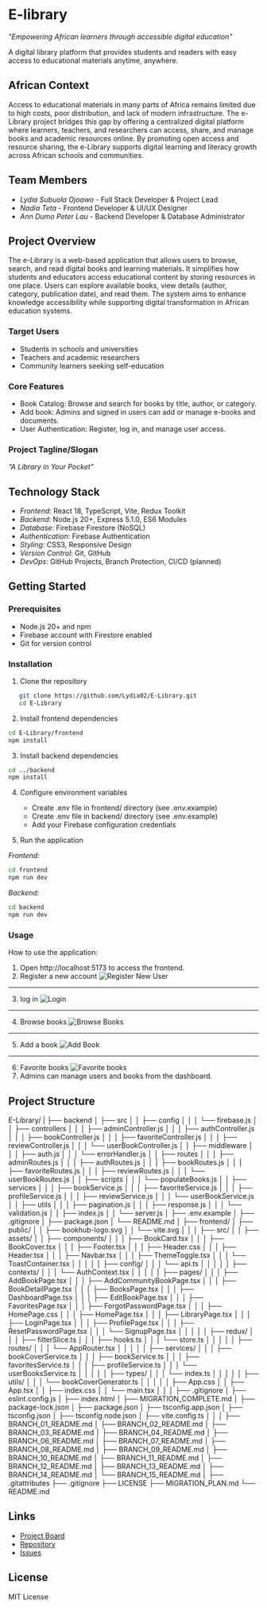 # E-library

*"Empowering African learners through accessible digital education"*

A digital library platform that provides students and readers with easy access to educational materials anytime, anywhere.

## African Context

Access to educational materials in many parts of Africa remains limited due to high costs, poor distribution, and lack of modern infrastructure. The e-Library project bridges this gap by offering a centralized digital platform where learners, teachers, and researchers can access, share, and manage books and academic resources online.
By promoting open access and resource sharing, the e-Library supports digital learning and literacy growth across African schools and communities.

## Team Members

- *Lydia Subuola Ojoawo* - Full Stack Developer & Project Lead
- *Nadia Teta* - Frontend Developer & UI/UX Designer
- *Ann Dumo Peter Lau* - Backend Developer & Database Administrator

## Project Overview

The e-Library is a web-based application that allows users to browse, search, and read digital books and learning materials. It simplifies how students and educators access educational content by storing resources in one place.
Users can explore available books, view details (author, category, publication date), and read them. The system aims to enhance knowledge accessibility while supporting digital transformation in African education systems.

### Target Users
- Students in schools and universities
- Teachers and academic researchers
- Community learners seeking self-education

### Core Features
- Book Catalog: Browse and search for books by title, author, or category.
- Add book: Admins and signed in users can add or manage e-books and documents.
- User Authentication: Register, log in, and manage user access.

### Project Tagline/Slogan
*“A Library in Your Pocket”*

## Technology Stack

- *Frontend*: React 18, TypeScript, Vite, Redux Toolkit
- *Backend*: Node.js 20+, Express 5.1.0, ES6 Modules
- *Database*: Firebase Firestore (NoSQL)
- *Authentication*: Firebase Authentication
- *Styling*: CSS3, Responsive Design
- *Version Control*: Git, GitHub
- *DevOps*: GitHub Projects, Branch Protection, CI/CD (planned)

## Getting Started

### Prerequisites
- Node.js 20+ and npm
- Firebase account with Firestore enabled
- Git for version control

### Installation

1. Clone the repository
```sh
   git clone https://github.com/Lydia02/E-Library.git
   cd E-Library
```

2. Install frontend dependencies
```bash
cd E-Library/frontend
npm install
```

3. Install backend dependencies
```bash
cd ../backend
npm install
```

4. Configure environment variables
   - Create .env file in frontend/ directory (see .env.example)
   - Create .env file in backend/ directory (see .env.example)
   - Add your Firebase configuration credentials

5. Run the application

*Frontend:*
```bash
cd frontend
npm run dev
```

*Backend:*
```bash
cd backend
npm run dev
```

### Usage

How to use the application:

1. Open http://localhost:5173 to access the frontend.
2. Register a new account
![Register New User](./frontend/public/screenshots/register.png)

---

3. log in
![Login](./frontend/public/screenshots/login.png)

---
4. Browse books
![Browse Books](./frontend/public/screenshots/browse-books.png)

---
5. Add a book
![Add Book](./frontend/public/screenshots/add-book.png)

---
6. Favorite books
![Favorite books](./frontend/public/screenshots/favorites.png)
4. Admins can manage users and books from the dashboard.

## Project Structure

E-Library/
|
├── backend
│   ├── src
│   │   ├── config
│   │   │   └── firebase.js
│   │   ├── controllers
│   │   │   ├── adminController.js
│   │   │   ├── authController.js
│   │   │   ├── bookController.js
│   │   │   ├── favoriteController.js
│   │   │   ├── reviewController.js
│   │   │   └── userBookController.js
│   │   ├── middleware
│   │   │   ├── auth.js
│   │   │   └── errorHandler.js
│   │   ├── routes
│   │   │   ├── adminRoutes.js
│   │   │   ├── authRoutes.js
│   │   │   ├── bookRoutes.js
│   │   │   ├── favoriteRoutes.js
│   │   │   ├── reviewRoutes.js
│   │   │   └── userBookRoutes.js
│   │   ├── scripts
│   │   │   └── populateBooks.js
│   │   ├── services
│   │   │   ├── bookService.js
│   │   │   ├── favoriteService.js
│   │   │   ├── profileService.js
│   │   │   ├── reviewService.js
│   │   │   └── userBookService.js
│   │   ├── utils
│   │   │   ├── pagination.js
│   │   │   ├── response.js
│   │   │   └── validation.js
│   │   ├── index.js
│   │   └── server.js
│   ├── .env.example
│   ├── .gitignore
│   ├── package.json
│   └── README.md 
│
├── frontend/
│   ├── public/
│   │   ├── bookhub-logo.svg
│   │   └── vite.svg
│   │
│   ├── src/
│   │   ├── assets/
│   │   ├── components/
│   │   │   ├── BookCard.tsx
│   │   │   ├── BookCover.tsx
│   │   │   ├── Footer.tsx
│   │   │   ├── Header.css
│   │   │   ├── Header.tsx
│   │   │   ├── Navbar.tsx
│   │   │   ├── ThemeToggle.tsx
│   │   │   └── ToastContainer.tsx
│   │   │
│   │   ├── config/
│   │   │   └── api.ts
│   │   │
│   │   ├── contexts/
│   │   │   └── AuthContext.tsx
│   │   │
│   │   ├── pages/
│   │   │   ├── AddBookPage.tsx
│   │   │   ├── AddCommunityBookPage.tsx
│   │   │   ├── BookDetailPage.tsx
│   │   │   ├── BooksPage.tsx
│   │   │   ├── DashboardPage.tsx
│   │   │   ├── EditBookPage.tsx
│   │   │   ├── FavoritesPage.tsx
│   │   │   ├── ForgotPasswordPage.tsx
│   │   │   ├── HomePage.css
│   │   │   ├── HomePage.tsx
│   │   │   ├── LibraryPage.tsx
│   │   │   ├── LoginPage.tsx
│   │   │   ├── ProfilePage.tsx
│   │   │   ├── ResetPasswordPage.tsx
│   │   │   └── SignupPage.tsx
│   │   │
│   │   ├── redux/
│   │   │   ├── filterSlice.ts
│   │   │   ├── hooks.ts
│   │   │   └── store.ts
│   │   │
│   │   ├── routes/
│   │   │   └── AppRouter.tsx
│   │   │
│   │   ├── services/
│   │   │   ├── bookCoverService.ts
│   │   │   ├── bookService.ts
│   │   │   ├── favoritesService.ts
│   │   │   ├── profileService.ts
│   │   │   └── userBooksService.ts
│   │   │
│   │   ├── types/
│   │   │   └── index.ts
│   │   │
│   │   ├── utils/
│   │   │   └── bookCoverGenerator.ts
│   │   │
│   │   ├── App.css
│   │   ├── App.tsx
│   │   ├── index.css
│   │   └── main.tsx
│   │
│   ├── .gitignore
│   ├── eslint.config.js
│   ├── index.html
│   ├── MIGRATION_COMPLETE.md
│   ├── package-lock.json
│   ├── package.json
│   ├── tsconfig.app.json
│   ├── tsconfig.json
│   ├── tsconfig.node.json
│   ├── vite.config.ts
│   │
│   ├── BRANCH_01_README.md
│   ├── BRANCH_02_README.md
│   ├── BRANCH_03_README.md
│   ├── BRANCH_04_README.md
│   ├── BRANCH_06_README.md
│   ├── BRANCH_07_README.md
│   ├── BRANCH_08_README.md
│   ├── BRANCH_09_README.md
│   ├── BRANCH_10_README.md
│   ├── BRANCH_11_README.md
│   ├── BRANCH_12_README.md
│   ├── BRANCH_13_README.md
│   ├── BRANCH_14_README.md
│   └── BRANCH_15_README.md
│
├── .gitattributes
├── .gitignore
├── LICENSE
├── MIGRATION_PLAN.md
└── README.md


## Links

- [Project Board](https://github.com/Lydia02/E-Library/projects)
- [Repository](https://github.com/Lydia02/E-Library)
- [Issues](https://github.com/Lydia02/E-Library/issues)

## License

MIT License